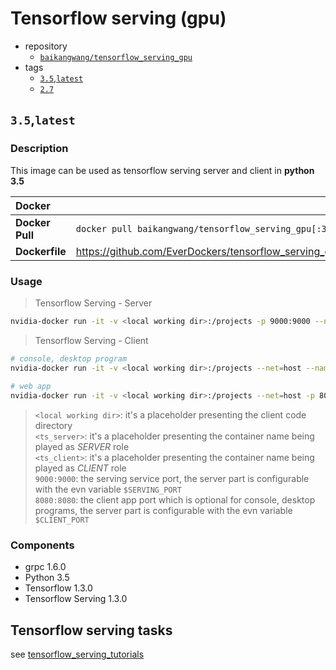 # Tensorflow serving (gpu)

* repository
    * [`baikangwang/tensorflow_serving_gpu`](https://hub.docker.com/r/baikangwang/tensorflow_serving_gpu/)
* tags
    * [`3.5`,`latest`](#3.5-latest)
    * [`2.7`](#2.7)
    
## `3.5`,`latest`    
    
### Description

This image can be used as tensorflow serving server and client in __python 3.5__

|Docker||
|:---|:---|
|__Docker Pull__|`docker pull baikangwang/tensorflow_serving_gpu[:3.5]`|
|__Dockerfile__|<https://github.com/EverDockers/tensorflow_serving_gpu/blob/python3/Dockerfile>|

### Usage

> Tensorflow Serving - Server
```bash
nvidia-docker run -it -v <local working dir>:/projects -p 9000:9000 --name <ts_server> baikangwang/tensorflow_serving_gpu:3.5 /bin/bash 
```
> Tensorflow Serving - Client

```bash
# console, desktop program
nvidia-docker run -it -v <local working dir>:/projects --net=host --name <ts_client> baikangwang/tensorflow_serving_gpu:3.5 /bin/bash
 
# web app
nvidia-docker run -it -v <local working dir>:/projects --net=host -p 8080:8080 --name <ts_client> baikangwang/tensorflow_serving_gpu:3.5 /bin/bash
```

> `<local working dir>`: it's a placeholder presenting the client code directory  
> `<ts_server>`: it's a placeholder presenting the container name being played as _SERVER_ role  
> `<ts_client>`: it's a placeholder presenting the container name being played as _CLIENT_ role  
> `9000:9000`: the serving service port, the server part is configurable with the evn variable `$SERVING_PORT`  
> `8080:8080`: the client app port which is optional for console, desktop programs, the server part is configurable with the evn variable `$CLIENT_PORT`  

### Components

* grpc 1.6.0
* Python 3.5
* Tensorflow 1.3.0
* Tensorflow Serving 1.3.0

## Tensorflow serving tasks

see [tensorflow_serving_tutorials](tensorflow_serving_tutorials.md)